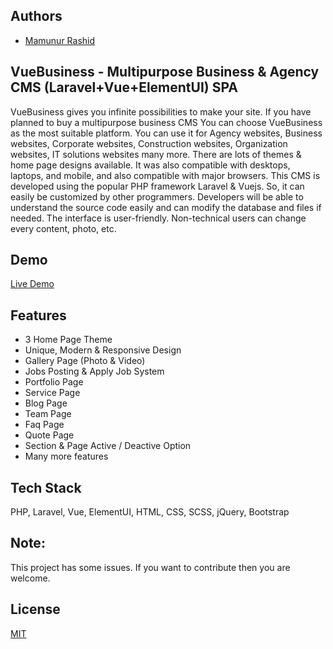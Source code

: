 
## Authors

- [Mamunur Rashid](https://mamunverse.com/)


## VueBusiness - Multipurpose Business & Agency CMS (Laravel+Vue+ElementUI) SPA

VueBusiness gives you infinite possibilities to make your site. If you have planned to buy a multipurpose business CMS You can choose VueBusiness as the most suitable platform. You can use it for Agency websites, Business websites, Corporate websites, Construction websites, Organization websites, IT solutions websites many more. There are lots of themes & home page designs available. It was also compatible with desktops, laptops, and mobile, and also compatible with major browsers. This CMS is developed using the popular PHP framework Laravel & Vuejs. So, it can easily be customized by other programmers. Developers will be able to understand the source code easily and can modify the database and files if needed. The interface is user-friendly. Non-technical users can change every content, photo, etc. 

## Demo
[Live Demo](http://vuebusiness.geniusdevs.com/)


## Features

- 3 Home Page Theme
- Unique, Modern & Responsive Design
- Gallery Page (Photo & Video)
- Jobs Posting & Apply Job System
- Portfolio Page
- Service Page
- Blog Page
- Team Page
- Faq Page
- Quote Page
- Section & Page Active / Deactive Option
- Many more features

## Tech Stack
PHP, Laravel, Vue, ElementUI, HTML, CSS, SCSS, jQuery, Bootstrap

## Note: 
This project has some issues. If you want to contribute then you are welcome.

## License

[MIT](https://choosealicense.com/licenses/mit/)

